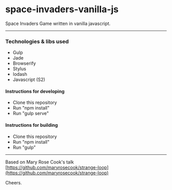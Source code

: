 space-invaders-vanilla-js
=========================

Space Invaders Game written in vanilla javascript.


--------------------------------------------------

### Technologies & libs used

 * Gulp
 * Jade
 * Browserify
 * Stylus
 * lodash
 * Javascript (S2)

 #### Instructions for developing

 * Clone this repository
 * Run "npm install"
 * Run "gulp serve"

 #### Instructions for building

 * Clone this repository
 * Run "npm install"
 * Run "gulp"

 ------------------------------------------------

 Based on Mary Rose Cook's talk [https://github.com/maryrosecook/strange-loop](https://github.com/maryrosecook/strange-loop)

 Cheers.
